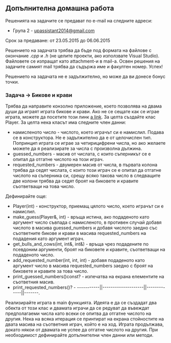 ## Допълнителна домашна работа

Решенията на задачите се предават по e-mail на следните адреси:
* Група 2 - upassistant2014@gmail.com

Срок за предаване: от 23.05.2015 до 06.06.2015

Решението на задачата трябва да бъде под формата на файлове с окончание *.cpp* и *.h* (не целите проекти, ако използвате Visual Studio). Файловете се изпращат като attachment-и в mail-a. Освен решения на задачите самият mail трябва да съдържа име и факултен номер. Успех!

Решението на задачата не е задължително, но може да ви донесе бонус точки.

### Задача -> Бикове и крави
Трябва да направите конзолно приложение, което позволява на двама души да играят играта бикове и крави. Ако не се сещате как се играе играта, можете да посетите този линк [a link](http://5ko.free.fr/bg/bk.html).
За целта създайте клас Player. За целта нека класът има следните член данни:

* намисленото число - числото, което играчът си е намислил. Подава се в конструктора. Не е задължително да е от целочислен тип. Попринцип играта се играе за четирицифрени числа, но ако желаете можете да я реализирате за числа с произволна дължина. 
* guessed_numbers - масив от числата, с които съперникът се е опитал да отгатне числото на този играч.
* requested_numbers - двумерен масив от числа, в първата колона трябва да седят числата, с които този играч се е опитал да отгатне числото на съперника си, срещу всяко такова число в следващите две колони трябва да седят броят на биковете и кравите съответващи на това число.

Дефинирайте още:
 
* Player(int) - конструктор, приемащ цялото число, което играчът си е намислил. 
* make_guess(Player&, int) - връща истина, ако подаденото като аргумент число съвпада с намисленото, в противен случай добавя числото в масива guessed_numbers и добавя числото заедно със съответните бикове и крави в масива requested_numbers на подадения като аргумент играч.
* get_bulls_and_cows(int, int&, int&) - връща чрез подадените по псевдоним аргументи, броят на биковете и кравите, съответващи на подаденото число.
* add_requested_number(int, int, int) - добавя подаденото като аргумент число в масива requested_numbers заедно с броят на биковете и кравите за това число.
* print_guessed_numbers()const? - изпечатва на екрана елементите на съответния масив.
* print_requested_numbers()? - -----------||--------------------||-------------||-------.

Реализирайте играта в main функцията. Идеята е да се създадат два обекта от този клас и двамата играчи да се редуват да въвеждат предполагаеми числа като всеки се опитва да отгатне числото на другия. Нека на всяка итерация се принтират на екрана стойностите на двата масива на съответния играч, който е на ход. Играта продължава, докато някои от двамата не успее да отгатне числото на другия.
При необходимост дефинирайте допълнителни член данни или методи.
